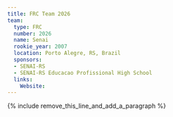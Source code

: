 ```yaml
---
title: FRC Team 2026
team:
  type: FRC
  number: 2026
  name: Senai
  rookie_year: 2007
  location: Porto Alegre, RS, Brazil
  sponsors:
  - SENAI-RS
  - SENAI-RS Educacao Profissional High School
  links:
    Website:
---
```


{% include remove_this_line_and_add_a_paragraph %}